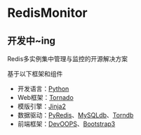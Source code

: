 RedisMonitor
============

## 开发中~ing ##

Redis多实例集中管理与监控的开源解决方案


基于以下框架和组件
* 开发语言：[Python](http://www.python.org)
* Web框架：[Tornado](http://www.tornadoweb.org/en/stable/)
* 模版引擎：[Jinja2](http://jinja.pocoo.org/)
* 数据驱动：[PyRedis](https://pypi.python.org/pypi/redis)、[MySQLdb](https://pypi.python.org/pypi/MySQL-python)、[Torndb](https://pypi.python.org/pypi/torndb)
* 前端框架：[DevOOPS](https://github.com/devoopsme/devoops)、[Bootstrap3](https://github.com/twbs/bootstrap)

